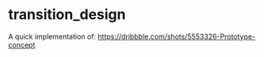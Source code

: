# transition_design

A quick implementation of: https://dribbble.com/shots/5553326-Prototype-concept